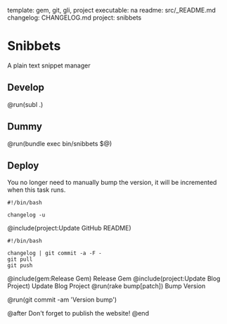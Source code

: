 template: gem, git, gli, project
executable: na
readme: src/_README.md
changelog: CHANGELOG.md
project: snibbets

# Snibbets

A plain text snippet manager

## Develop

@run(subl .)

## Dummy

@run(bundle exec bin/snibbets $@)

## Deploy

You no longer need to manually bump the version, it will be incremented when this task runs.

```run Update Changelog
#!/bin/bash

changelog -u
```

@include(project:Update GitHub README)

```run Update README
#!/bin/bash

changelog | git commit -a -F -
git pull
git push
```

@include(gem:Release Gem) Release Gem
@include(project:Update Blog Project) Update Blog Project
@run(rake bump[patch]) Bump Version

@run(git commit -am 'Version bump')

@after
Don't forget to publish the website!
@end
